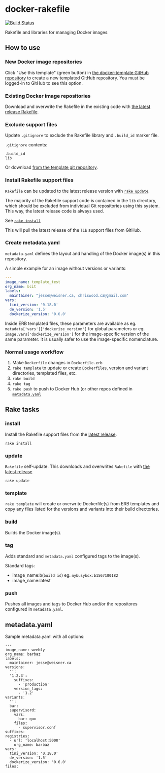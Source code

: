 # docker-rakefile
[![Build Status](https://travis-ci.org/itsbcit/docker-rakefile.svg?branch=master)](https://travis-ci.org/itsbcit/docker-rakefile)

Rakefile and libraries for managing Docker images

## How to use
### New Docker image repositories
Click "Use this template" (green button) in [the docker-template GitHub repository](https://github.com/itsbcit/docker-template) to create a new templated GitHub repository. You must be logged-in to GitHub to see this option.

### Existing Docker image repositories
Download and overwrite the Rakefile in the existing code with [the latest release Rakefile](https://github.com/itsbcit/docker-rakefile/releases/latest/download/Rakefile).

### Exclude support files
Update `.gitignore` to exclude the Rakefile library and `.build_id` marker file.

`.gitignore` contents:
```
.build_id
lib
```
Or download [from the template git repository](https://github.com/itsbcit/docker-template/raw/master/.gitignore).

### Install Rakefile support files
`Rakefile` can be updated to the latest release version with [`rake update`](#update).

The majority of the Rakefile support code is contained in the `lib` directory, which should be excluded from individual Git repositories using this system. This way, the latest release code is always used.

See [`rake install`](#install)

This will pull the latest release of the `lib` support files from GitHub.

### Create metadata.yaml
`metadata.yaml` defines the layout and handling of the Docker image(s) in this repository.

A simple example for an image without versions or variants:
```yaml
---
image_name: template_test
org_name: bcit
labels:
  maintainer: "jesse@weisner.ca, chriswood.ca@gmail.com"
vars:
  tini_version: '0.18.0'
  de_version: '1.5'
  dockerize_version: '0.6.0'
```

Inside ERB templated files, these parameters are available as eg. `metadata['vars']['dockerize_version']` for global parameters or eg. `image.vars['dockerize_version']` for the image-specific version of the same parameter. It is usually safer to use the image-specific nomenclature.

### Normal usage workflow

1. Make `Dockerfile` changes in `Dockerfile.erb`
2. `rake template` to update or create `Dockerfile`s, version and variant directories, templated files, etc.
3. `rake build`
4. `rake tag`
5. `rake push` to push to Docker Hub (or other repos defined in [`metadata.yaml`](#create-metadatayaml)

## Rake tasks
### install
Install the Rakefile support files from the [latest release](https://github.com/itsbcit/docker-rakefile/releases/latest).

`rake install`

### update
`Rakefile` self-update. This downloads and overwrites `Rakefile` with [the latest release](https://github.com/itsbcit/docker-rakefile/releases/latest/download/Rakefile)

`rake update`

### template

`rake template` will create or overwrite Dockerfile(s) from ERB templates and copy any files listed for the versions and variants into their build directories.

### build
Builds the Docker image(s).

### tag
Adds standard and `metadata.yaml` configured tags to the image(s).

Standard tags:
* image_name:b(`build id`) eg. `mybusybox:b1567100182`
* image_name:latest

### push
Pushes all images and tags to Docker Hub and/or the repositores configured in `metadata.yaml`.

## metadata.yaml
Sample metadata.yaml with all options:

```
---
image_name: weebly
org_name: barbaz
labels:
  maintainer: jesse@weisner.ca
versions:
  '':
  '1.2.3':
    suffixes:
      - 'production'
    version_tags:
      - '1.2'
variants:
  '':
  bar:
  supervisord:
    vars:
      bar: qux
    files:
      - supervisor.conf
suffixes:
registries:
  - url: 'localhost:5000'
    org_name: barbaz
vars:
  tini_version: '0.18.0'
  de_version: '1.5'
  dockerize_version: '0.6.0'
files:
```
